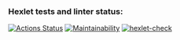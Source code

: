 ### Hexlet tests and linter status:
[![Actions Status](https://github.com/Vasiliii3/python-project-lvl1/workflows/hexlet-check/badge.svg)](https://github.com/Vasiliii3/python-project-lvl1/actions)
[![Maintainability](https://api.codeclimate.com/v1/badges/a88785ff5134935ffafa/maintainability)](https://codeclimate.com/github/Vasiliii3/python-project-lvl1/maintainability)
[![hexlet-check](https://github.com/Vasiliii3/python-project-lvl1/actions/workflows/hexlet-check.yml/badge.svg)](https://github.com/Vasiliii3/python-project-lvl1/actions/workflows/hexlet-check.yml)
